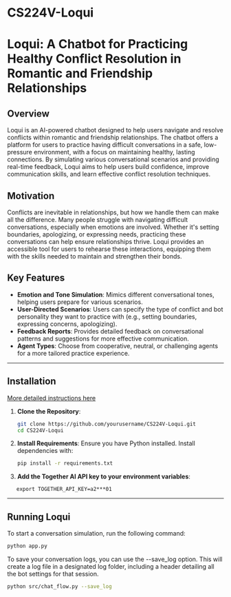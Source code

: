 # CS224V-Loqui

# Loqui: A Chatbot for Practicing Healthy Conflict Resolution in Romantic and Friendship Relationships

## Overview
Loqui is an AI-powered chatbot designed to help users navigate and resolve conflicts within romantic and friendship relationships. The chatbot offers a platform for users to practice having difficult conversations in a safe, low-pressure environment, with a focus on maintaining healthy, lasting connections. By simulating various conversational scenarios and providing real-time feedback, Loqui aims to help users build confidence, improve communication skills, and learn effective conflict resolution techniques.

## Motivation
Conflicts are inevitable in relationships, but how we handle them can make all the difference. Many people struggle with navigating difficult conversations, especially when emotions are involved. Whether it's setting boundaries, apologizing, or expressing needs, practicing these conversations can help ensure relationships thrive. Loqui provides an accessible tool for users to rehearse these interactions, equipping them with the skills needed to maintain and strengthen their bonds.

## Key Features
- **Emotion and Tone Simulation**: Mimics different conversational tones, helping users prepare for various scenarios.
- **User-Directed Scenarios**: Users can specify the type of conflict and bot personality they want to practice with (e.g., setting boundaries, expressing concerns, apologizing).
- **Feedback Reports**: Provides detailed feedback on conversational patterns and suggestions for more effective communication.
- **Agent Types**: Choose from cooperative, neutral, or challenging agents for a more tailored practice experience.

---

## Installation
[More detailed instructions here](https://docs.google.com/document/d/1DmFPA9-e29MuHdP_kWUZPdi6PEQ6ETIz-_tb43D8n0w/edit?usp=sharing)
1. **Clone the Repository**:
    ```bash
    git clone https://github.com/yourusername/CS224V-Loqui.git
    cd CS224V-Loqui
    ```

2. **Install Requirements**:
    Ensure you have Python installed. Install dependencies with:
    ```bash
    pip install -r requirements.txt
    ```

3. **Add the Together AI API key to your environment variables**:
```
   export TOGETHER_API_KEY=a2***01
```
---

## Running Loqui

To start a conversation simulation, run the following command:

```bash
python app.py
```
To save your conversation logs, you can use the --save_log option. This will create a log file in a designated log folder, including a header detailing all the bot settings for that session.
```bash
python src/chat_flow.py --save_log
```
